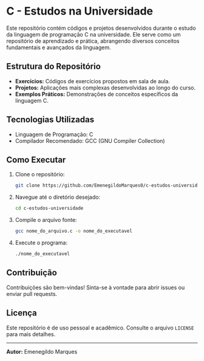 # C - Estudos na Universidade

Este repositório contém códigos e projetos desenvolvidos durante o estudo da linguagem de programação C na universidade. Ele serve como um repositório de aprendizado e prática, abrangendo diversos conceitos fundamentais e avançados da linguagem.

## Estrutura do Repositório

- **Exercícios:** Códigos de exercícios propostos em sala de aula.
- **Projetos:** Aplicações mais complexas desenvolvidas ao longo do curso.
- **Exemplos Práticos:** Demonstrações de conceitos específicos da linguagem C.

## Tecnologias Utilizadas

- Linguagem de Programação: C
- Compilador Recomendado: GCC (GNU Compiler Collection)

## Como Executar

1. Clone o repositório:
   ```bash
   git clone https://github.com/EmenegildoMarques0/c-estudos-universidade.git
   ```

2. Navegue até o diretório desejado:
   ```bash
   cd c-estudos-universidade
   ```

3. Compile o arquivo fonte:
   ```bash
   gcc nome_do_arquivo.c -o nome_do_executavel
   ```

4. Execute o programa:
   ```bash
   ./nome_do_executavel
   ```

## Contribuição

Contribuições são bem-vindas! Sinta-se à vontade para abrir issues ou enviar pull requests.

## Licença

Este repositório é de uso pessoal e acadêmico. Consulte o arquivo `LICENSE` para mais detalhes.

---

**Autor:** Emenegildo Marques

